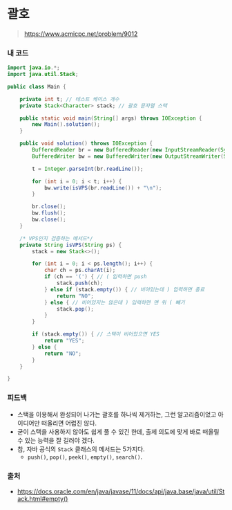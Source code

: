 # 괄호

> https://www.acmicpc.net/problem/9012

### 내 코드

```java
import java.io.*;
import java.util.Stack;

public class Main {

    private int t; // 테스트 케이스 개수
    private Stack<Character> stack; // 괄호 문자열 스택

    public static void main(String[] args) throws IOException {
        new Main().solution();
    }

    public void solution() throws IOException {
        BufferedReader br = new BufferedReader(new InputStreamReader(System.in));
        BufferedWriter bw = new BufferedWriter(new OutputStreamWriter(System.out));

        t = Integer.parseInt(br.readLine());

        for (int i = 0; i < t; i++) {
            bw.write(isVPS(br.readLine()) + "\n");
        }

        br.close();
        bw.flush();
        bw.close();
    }

    /* VPS인지 검증하는 메서드*/
    private String isVPS(String ps) {
        stack = new Stack<>();

        for (int i = 0; i < ps.length(); i++) {
            char ch = ps.charAt(i);
            if (ch == '(') { // ( 입력하면 push
                stack.push(ch);
            } else if (stack.empty()) { // 비어있는데 ) 입력하면 종료
                return "NO";
            } else { // 비어있지는 않은데 ) 입력하면 맨 위 ( 빼기
                stack.pop();
            }
        }

        if (stack.empty()) { // 스택이 비어있으면 YES
            return "YES";
        } else {
            return "NO";
        }
    }

}
```

### 피드백

- 스택을 이용해서 완성되어 나가는 괄호를 하나씩 제거하는, 그런 알고리즘이었고 아이디어만 떠올리면 어렵진 않다.
- 굳이 스택을 사용하지 않아도 쉽게 풀 수 있긴 한데, 출제 의도에 맞게 바로 떠올릴 수 있는 능력을 잘 길러야 겠다.
- 참, 자바 공식의 `Stack` 클래스의 메서드는 5가지다.
    - `push()`, `pop()`, `peek()`, `empty()`, `search()`.

### 출처

- https://docs.oracle.com/en/java/javase/11/docs/api/java.base/java/util/Stack.html#empty()